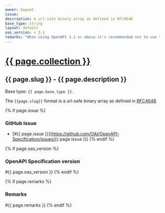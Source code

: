 ```yaml
---
owner: baywet
issue:
description: A url-safe binary array as defined in RFC4648
base_type: string
layout: default
oas_version: < 3.1
remarks: "When using OpenAPI 3.1 or above it's recommended not to use this format and instead use [`contentEncoding` with a value of `base64url`](https://json-schema.org/draft/2020-12/json-schema-validation.html#name-contentencoding)."
---
```


# <a href="..">{{ page.collection }}</a>

## {{ page.slug }} - {{ page.description }}

Base type: `{{ page.base_type }}`.

The `{{page.slug}}` format is a url-safe binary array as defined in [RFC4648](https://www.rfc-editor.org/rfc/rfc4648#section-5).

{% if page.issue %}
### GitHub Issue

* [#{{ page.issue }}](https://github.com/OAI/OpenAPI-Specification/issues/{{ page.issue }})
{% endif %}

{% if page.oas_version %}
### OpenAPI Specification version

#{{ page.oas_version }}
{% endif %}

{% if page.remarks %}
### Remarks

#{{ page.remarks }}
{% endif %}
